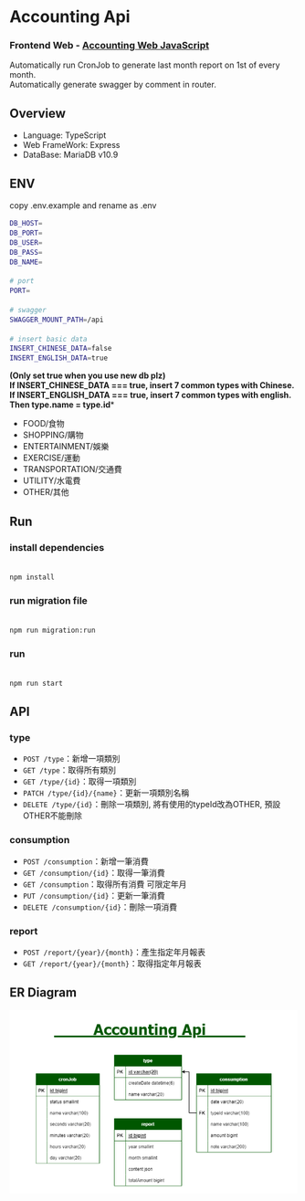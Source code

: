 # Accounting Api

### Frontend Web - [Accounting Web JavaScript](https://github.com/yuhexiong/accounting-web-vue3-javascript)

Automatically run CronJob to generate last month report on 1st of every month.  
Automatically generate swagger by comment in router.

## Overview

- Language: TypeScript
- Web FrameWork: Express
- DataBase: MariaDB v10.9

## ENV

copy .env.example and rename as .env

```bash
DB_HOST=
DB_PORT=
DB_USER=
DB_PASS=
DB_NAME=

# port 
PORT=

# swagger
SWAGGER_MOUNT_PATH=/api

# insert basic data
INSERT_CHINESE_DATA=false
INSERT_ENGLISH_DATA=true
```
**(Only set true when you use new db plz)**  
**If INSERT_CHINESE_DATA === true, insert 7 common types with Chinese.**  
**If INSERT_ENGLISH_DATA === true, insert 7 common types with english. Then type.name = type.id***

- FOOD/食物
- SHOPPING/購物
- ENTERTAINMENT/娛樂
- EXERCISE/運動
- TRANSPORTATION/交通費
- UTILITY/水電費
- OTHER/其他

## Run

### install dependencies

```bash

npm install

```

### run migration file

```bash

npm run migration:run

```

### run

```bash

npm run start

```

## API

### type

- `POST /type`：新增一項類別
- `GET /type`：取得所有類別
- `GET /type/{id}`：取得一項類別
- `PATCH /type/{id}/{name}`：更新一項類別名稱
- `DELETE /type/{id}`：刪除一項類別, 將有使用的typeId改為OTHER, 預設OTHER不能刪除

### consumption

- `POST /consumption`：新增一筆消費
- `GET /consumption/{id}`：取得一筆消費
- `GET /consumption`：取得所有消費 可限定年月
- `PUT /consumption/{id}`：更新一筆消費
- `DELETE /consumption/{id}`：刪除一項消費

### report

- `POST /report/{year}/{month}`：產生指定年月報表
- `GET /report/{year}/{month}`：取得指定年月報表

## ER Diagram
![image](https://github.com/yuhexiong/accounting-api-typescript/blob/main/image/accounting_schema.png)
